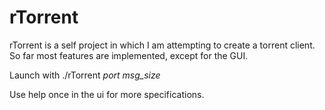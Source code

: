 # rTorrent

rTorrent is a self project in which I am attempting to create a torrent client.
So far most features are implemented, except for the GUI.

Launch with ./rTorrent *port* *msg_size*

Use help once in the ui for more specifications.
